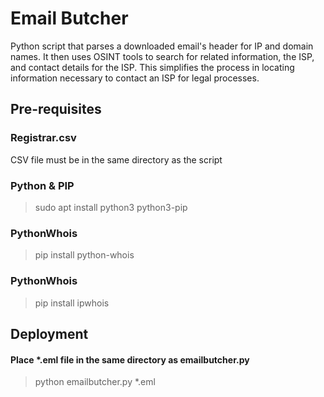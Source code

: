 
# Email Butcher

Python script that parses a downloaded email's header for IP and domain names. It then uses OSINT tools to search for related information, the ISP, and contact details for the ISP. This simplifies the process in locating information necessary to contact an ISP for legal processes.


## Pre-requisites

### Registrar.csv  

CSV file must be in the same directory as the script

### Python & PIP

> sudo apt install python3 python3-pip

### PythonWhois

> pip install python-whois

### PythonWhois

> pip install ipwhois

## Deployment

#### Place *.eml file in the same directory as emailbutcher.py

> python emailbutcher.py *.eml
